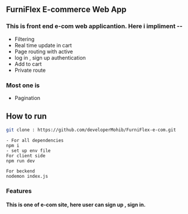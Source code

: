 ## FurniFlex E-commerce Web App

### This is front end e-com web applicantion. Here i impliment --

- Filtering
- Real time update in cart
- Page routing with active
- log in , sign up authentication
- Add to cart
- Private route

### Most one is
- Pagination

## How to run 
``` bash 
git clone : https://github.com/developerMohib/FurniFlex-e-com.git
```
```
- For all dependencies
npm i 
- set up env file
For client side 
npm run dev

For beckend
nodemon index.js
```
### Features

#### This is one of e-com site, here user can sign up , sign in. 